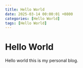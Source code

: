 ```yaml
---
title: Hello World
date: 2025-03-14 00:00:01 +0800
categories: [Hello World]
tags: [Hello World]
---
```


# Hello World

Hello world this is my personal blog.